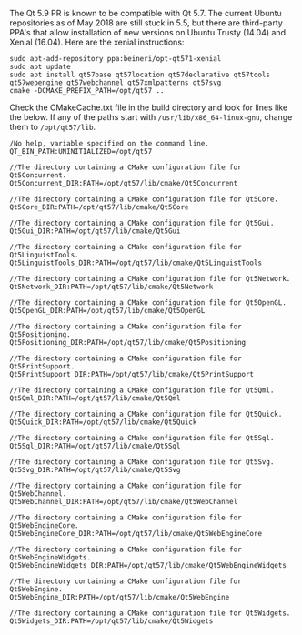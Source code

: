 The Qt 5.9 PR is known to be compatible with Qt 5.7. The current Ubuntu repositories as of May 2018 are still stuck in 5.5, but there are third-party PPA's that allow installation of new versions on Ubuntu Trusty (14.04) and Xenial (16.04). Here are the xenial instructions:

    sudo apt-add-repository ppa:beineri/opt-qt571-xenial
    sudo apt update
    sudo apt install qt57base qt57location qt57declarative qt57tools qt57webengine qt57webchannel qt57xmlpatterns qt57svg
    cmake -DCMAKE_PREFIX_PATH=/opt/qt57 ..

Check the CMakeCache.txt file in the build directory and look for lines like the below. If any of the paths start with `/usr/lib/x86_64-linux-gnu`, change them to `/opt/qt57/lib`.

    /No help, variable specified on the command line.
    QT_BIN_PATH:UNINITIALIZED=/opt/qt57

    //The directory containing a CMake configuration file for Qt5Concurrent.
    Qt5Concurrent_DIR:PATH=/opt/qt57/lib/cmake/Qt5Concurrent

    //The directory containing a CMake configuration file for Qt5Core.
    Qt5Core_DIR:PATH=/opt/qt57/lib/cmake/Qt5Core

    //The directory containing a CMake configuration file for Qt5Gui.
    Qt5Gui_DIR:PATH=/opt/qt57/lib/cmake/Qt5Gui

    //The directory containing a CMake configuration file for Qt5LinguistTools.
    Qt5LinguistTools_DIR:PATH=/opt/qt57/lib/cmake/Qt5LinguistTools

    //The directory containing a CMake configuration file for Qt5Network.
    Qt5Network_DIR:PATH=/opt/qt57/lib/cmake/Qt5Network

    //The directory containing a CMake configuration file for Qt5OpenGL.
    Qt5OpenGL_DIR:PATH=/opt/qt57/lib/cmake/Qt5OpenGL

    //The directory containing a CMake configuration file for Qt5Positioning.
    Qt5Positioning_DIR:PATH=/opt/qt57/lib/cmake/Qt5Positioning

    //The directory containing a CMake configuration file for Qt5PrintSupport.
    Qt5PrintSupport_DIR:PATH=/opt/qt57/lib/cmake/Qt5PrintSupport

    //The directory containing a CMake configuration file for Qt5Qml.
    Qt5Qml_DIR:PATH=/opt/qt57/lib/cmake/Qt5Qml

    //The directory containing a CMake configuration file for Qt5Quick.
    Qt5Quick_DIR:PATH=/opt/qt57/lib/cmake/Qt5Quick

    //The directory containing a CMake configuration file for Qt5Sql.
    Qt5Sql_DIR:PATH=/opt/qt57/lib/cmake/Qt5Sql

    //The directory containing a CMake configuration file for Qt5Svg.
    Qt5Svg_DIR:PATH=/opt/qt57/lib/cmake/Qt5Svg

    //The directory containing a CMake configuration file for Qt5WebChannel.
    Qt5WebChannel_DIR:PATH=/opt/qt57/lib/cmake/Qt5WebChannel

    //The directory containing a CMake configuration file for Qt5WebEngineCore.
    Qt5WebEngineCore_DIR:PATH=/opt/qt57/lib/cmake/Qt5WebEngineCore

    //The directory containing a CMake configuration file for Qt5WebEngineWidgets.
    Qt5WebEngineWidgets_DIR:PATH=/opt/qt57/lib/cmake/Qt5WebEngineWidgets

    //The directory containing a CMake configuration file for Qt5WebEngine.
    Qt5WebEngine_DIR:PATH=/opt/qt57/lib/cmake/Qt5WebEngine

    //The directory containing a CMake configuration file for Qt5Widgets.
    Qt5Widgets_DIR:PATH=/opt/qt57/lib/cmake/Qt5Widgets